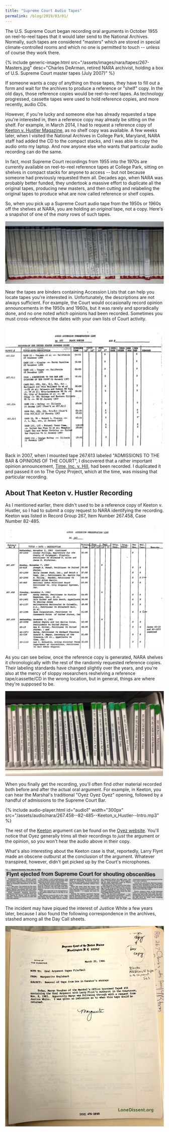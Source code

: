 ```yaml
---
title: "Supreme Court Audio Tapes"
permalink: /blog/2019/03/01/
---
```


The U.S. Supreme Court began recording oral arguments in October 1955 on reel-to-reel tapes that it would
later send to the National Archives.  Normally, such tapes are considered "masters" which are stored
in special climate-controlled rooms and which no one is permitted to touch -- unless of course they work there.

{% include generic-image.html src="/assets/images/nara/tapes/267-Masters.jpg" desc="Charles DeArman, retired NARA archivist, holding a box of U.S. Supreme Court master tapes (July 2007)" %}

If someone wants a copy of anything on those tapes, they have to fill out a form and wait for
the archives to produce a reference or "shelf" copy.  In the old days, those reference copies would be
reel-to-reel tapes.  As technology progressed, cassette tapes were used to hold reference copies,
and more recently, audio CDs.

However, if you're lucky and someone else has already requested a tape you're interested in,
then a reference copy may already be sitting on the shelf.  For example, in March 2014, I had to request a reference copy of [Keeton v. Hustler Magazine](https://www.supremecourt.gov/pdfs/transcripts/1983/82-485_11-08-1983.pdf), as no shelf copy was available.  A few weeks later, when I visited the National
Archives in College Park, Maryland, NARA staff had added the CD to the compact stacks, and I was able to
copy the audio onto my laptop.  And now anyone else who wants that particular audio recording can do the same.

In fact, most Supreme Court recordings from 1955 into the 1970s are currently available on
reel-to-reel reference tapes at College Park, sitting on shelves in compact stacks for anyone to access --
but not because someone had previously requested them all.  Decades ago, when NARA was probably better funded,
they undertook a massive effort to duplicate all the original tapes, producing new masters, and then cutting
and relabeling the original tapes to produce what are now called reference or shelf copies.

So, when you pick up a Supreme Court audio tape from the 1950s or 1960s off the shelves at NARA,
you are holding an *original* tape, not a copy.  Here's a snapshot of one of the *many* rows of such tapes.

![RG 267 Reference Copies](/assets/images/nara/tapes/267.612-620.jpg)

Near the tapes are binders containing Accession Lists that can help you locate tapes you're interested in.  Unfortunately, the descriptions are not always sufficient.  For example, the Court would occasionally record opinion announcements in the 1950s and 1960s, but it was rarely and sporadically done, and no one noted *which* opinions had been recorded.  Sometimes you must cross-reference the dates with your own lists of Court activity.

![1966 Supreme Court Audio Accession List - Page 7](/assets/images/nara/1966/1966-Audio-Accession-List--Page07.png)

Back in 2007, when I mounted tape 267.613 labeled "ADMISSIONS TO THE BAR & OPINIONS OF THE COURT", I discovered that a rather important opinion announcement, [Time, Inc. v. Hill](https://www.oyez.org/cases/1965/22), had been recorded.  I duplicated it and passed it on to The Oyez Project, which at the time, was missing that particular recording.

## About That Keeton v. Hustler Recording

As I mentioned earlier, there didn't used to be a reference copy of Keeton v. Hustler, so I had to submit
a copy request to NARA identifying the recording.  Keeton was listed in Record Group 267, Item Number 267.458,
Case Number 82-485.

![1983 Supreme Court Audio Accession List - Page 4](/assets/images/nara/1983/1983-Audio-Accession-List--Page04.jpg)

As you can see below, once the reference copy is generated, NARA shelves it chronologically with the rest of
the randomly requested reference copies.  Their labeling standards have changed slightly over the years, and
you're also at the mercy of sloppy researchers reshelving a reference tape/cassette/CD in the wrong location,
but in general, things are where they're supposed to be.

![1983 Reference Copies](/assets/images/nara/1983/1983-Reference-Copies.jpg)

When you finally get the recording, you'll often find other material recorded both before and after the
actual oral argument.  For example, in Keeton, you can hear the Marshal's traditional "Oyez Oyez Oyez" opening, followed by a handful of admissions to the Supreme Court Bar.

{% include audio-player.html id="audio1" width="300px" src="/assets/audio/nara/267.458--82-485--Keeton_v_Hustler--Intro.mp3" %}

The rest of the [Keeton](https://apps.oyez.org/player/#/burger8/oral_argument_audio/19772) argument can be found on the [Oyez website](https://www.oyez.org/cases/1983/82-485).  You'll notice that Oyez generally trims all their recordings to *just* the argument or the opinion, so you won't hear the audio above in their copy.

What's also interesting about the Keeton case is that, reportedly, Larry Flynt made an obscene outburst at the conclusion of the argument.  Whatever transpired, however, didn't get picked up by the Court's microphones.

![Spokane Chronicle November 1983](/assets/images/news/1983-11-08--Spokane-Chronicle.png)

The incident may have piqued the interest of Justice White a few years later, because I also
found the following correspondence in the archives, stashed among all the Day Call sheets.

![Supreme Court Curator 1986](/assets/images/nara/1986/1986-03-20--Supreme_Court_Curator--2014-04-21.jpg)
